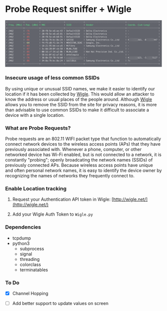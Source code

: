 # Probe Request sniffer + Wigle


<img src="https://raw.githubusercontent.com/HectorTa1989/Wigle-Probe-Request-Sniffer/master/probe.png" heigth=300>


### Insecure usage of less common SSIDs

By using unique or unusual SSID names, we make it easier to identify our location if it has been collected by [Wigle](http://wigle.net/). This would allow an attacker to know the address or usual places of the people around. Although [Wigle](http://wigle.net/) allows you to remove the SSID from the site for privacy reasons, it is more than advisable to use common SSIDs to make it difficult to associate a device with a single location.


### What are Probe Requests?

Probe requests are an 802.11 WIFI packet type that function to automatically connect network devices to the wireless access points (APs) that they have previously associated with. Whenever a phone, computer, or other networked device has Wi-Fi enabled, but is not connected to a network, it is constantly "probing"; openly broadcating the network names (SSIDs) of previously connected APs. Because wireless access points have unique and often personal network names, it is easy to identify the device owner by recognizing the names of networks they frequently connect to.


### Enable Location tracking

1) Request your Authentication API token in Wigle: [http://wigle.net/](http://wigle.net/)

2) Add your Wigle Auth Token to `Wigle.py`


### Dependencies 

- tcpdump
- python3
	- subprocess
	- signal
	- threading
	- colorclass
	- terminatables
	
### To Do

- [x] Channel Hopping
- [ ] Add better support to update values on screen

